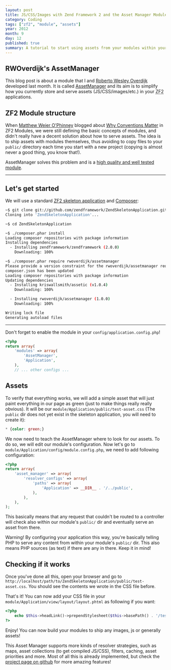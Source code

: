 ```yaml
---
layout: post
title: JS/CSS/Images with Zend Framework 2 and the Asset Manager Module
category: Coding
tags: ["zf2", "module", "assets"]
year: 2012
month: 9
day: 12
published: true
summary: A tutorial to start using assets from your modules within your ZF2 applications
---
```


<h2>RWOverdijk's AssetManager</h2>
<p>
    This blog post is about a module that I and <a href="https://twitter.com/RWOverdijk"
    target="_blank">Roberto Wesley Overdijk</a> developed last month. It is called
    <a href="https://github.com/RWOverdijk/AssetManager" target="_blank">AssetManager</a>
    and its aim is to simplify how you currently store and serve assets
    (JS/CSS/images/etc.) in your <abbr title="Zend Framework 2">ZF2</abbr> applications.
</p>

<h2>ZF2 Module structure</h2>
<p>
    When <a href="https://twitter.com/weierophinney" target="_blank">Matthew Weier
    O'Phinney</a> blogged about <a href="https://mwop.net/blog/why-conventions-matter.html"
    target="_blank">Why Conventions Matter</a> in ZF2 Modules, we were still defining the
    basic concepts of modules, and didn't really have a decent solution about how to
    serve assets. The idea is to ship assets with modules themselves, thus avoiding to
    copy files to your <code>public/</code> directory each time you start with a new
    project (copying is almost never a good thing, you know that!).
</p>
<p>
    AssetManager solves this problem and is a
    <a href="https://ocramius.github.io/blog/automated-code-coverage-check-for-github-pull-requests-with-travis/"
    target="_blank">high quality and well tested module</a>.
</p>

<hr/>
<h2>Let's get started</h2>
<p>
    We will use a standard <a href="https://github.com/zendframework/ZendSkeletonApplication"
    target="_blank">ZF2 skeleton application</a> and
    <a href="https://getcomposer.org/" target="_blank">Composer</a>:
</p>

~~~sh
~$ git clone git://github.com/zendframework/ZendSkeletonApplication.git
Cloning into 'ZendSkeletonApplication'...

~$ cd ZendSkeletonApplication

~$ ./composer.phar install
Loading composer repositories with package information
Installing dependencies
  - Installing zendframework/zendframework (2.0.0)
    Downloading: 100%

~$ ./composer.phar require rwoverdijk/assetmanager
Please provide a version constraint for the rwoverdijk/assetmanager requirement: *
composer.json has been updated
Loading composer repositories with package information
Updating dependencies
  - Installing kriswallsmith/assetic (v1.0.4)
    Downloading: 100%

  - Installing rwoverdijk/assetmanager (1.0.0)
    Downloading: 100%

Writing lock file
Generating autoload files
~~~

<hr/>

<p>Don't forget to enable the module in your <code>config/application.config.php</code>!</p>

~~~php
<?php
return array(
    'modules' => array(
        'AssetManager',
        'Application',
    ),
    // ... other configs ...
~~~

<h2>Assets</h2>
<p>
    To verify that everything works, we will add a simple asset that will just paint
    everything in our page as green (just to make things really really obvious). It will
    be our <code>module/Application/public/test-asset.css</code> (The <code>public</code>
    dir does not yet exist in the skeleton application, you will need to create it):
</p>

~~~css
* {color: green;}
~~~

<p>
    We now need to teach the AssetManager where to look for our assets. To do so, we will
    edit our module's configuration.
    Now let's go to <code>module/Application/config/module.config.php</code>, we need to
    add following configuration:
</p>

~~~php
<?php
return array(
    'asset_manager' => array(
        'resolver_configs' => array(
            'paths' => array(
                'Application' => __DIR__ . '/../public',
            ),
        ),
    ),
);
~~~

<p>
    This basically means that any request that couldn't be routed to a controller will
    check also within our module's <code>public/</code> dir and eventually serve an asset
    from there.
</p>

<p class="warning">
    <span class="label label-info">Warning!</span> By configuring your application this
    way, you're basically telling PHP to serve any content from within your module's
    <code>public/</code> dir. This also means PHP sources (as text) if there are any in
    there. Keep it in mind!
</p>

<h2>Checking if it works</h2>

<p>
    Once you've done all this, open your browser and go to
    <code>http://localhost/path/to/ZendSkeletonApplication/public/test-asset.css</code>.
    You should see the contents we wrote in the CSS file before.
</p>

<p>
    That's it! You can now add your CSS file in your
    <code>module/Application/view/layout/layout.phtml</code> as following if you want:
</p>

~~~php
<?php
    echo $this->headLink()->prependStylesheet($this->basePath() . '/test-asset.css');
?>
~~~

<p>
    Enjoy! You can now build your modules to ship any images, js or generally assets!
</p>

<p>
    This Asset Manager supports more kinds of resolver strategies, such as maps,
    asset collections (to get compiled JS/CSS), filters, caching, asset priorities and
    more. Most of all this is already implemented, but check the
    <a href="https://github.com/RWOverdijk/AssetManager" target="_blank">project page
    on github</a> for more amazing features!
</p>